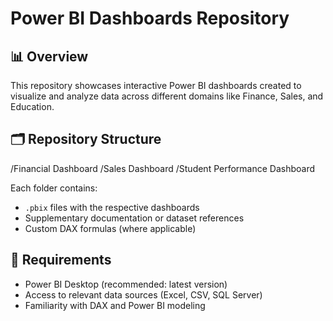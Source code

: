 # Power BI Dashboards Repository

## 📊 Overview
This repository showcases interactive Power BI dashboards created to visualize and analyze data across different domains like Finance, Sales, and Education.

## 🗂️ Repository Structure
/Financial Dashboard 
/Sales Dashboard 
/Student Performance Dashboard

Each folder contains:
- `.pbix` files with the respective dashboards
- Supplementary documentation or dataset references
- Custom DAX formulas (where applicable)

## 🧰 Requirements
- Power BI Desktop (recommended: latest version)
- Access to relevant data sources (Excel, CSV, SQL Server)
- Familiarity with DAX and Power BI modeling
